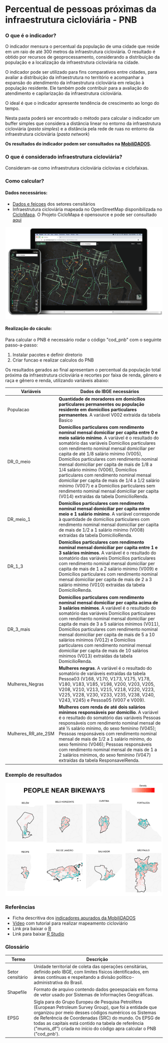 # Percentual de pessoas próximas da infraestrutura cicloviária - PNB

### O que é o indicador?

O indicador mensura o percentual da população de uma cidade que reside em um raio de até 300 metros da infraestrutura cicloviária. O resultado é obtido por recursos de geoprocessamento, considerando a distribuição da população e a localização da infraestrutura cicloviária na cidade.

O indicador pode ser utilizado para fins comparativos entre cidades, para avaliar a distribuição da infraestrutura no território e acompanhar a expansão do atendimento da infraestrutura cicloviária em relação à população residente. Ele também pode contribuir para a avaliação do atendimento e capilarização da infraestrutura cicloviária.

O ideal é que o indicador apresente tendência de crescimento ao longo do tempo.

Nesta pasta poderá ser encontrado o método para calcular o indicador um buffer simples que considera a distância linear no entorno da infraestrutura cicloviária (*pasta simples*) e a distância pela rede de ruas no entorno da infraestrutura cicloviária (*pasta network*)

**Os resultados do indicador podem ser consultados na [MobiliDADOS](www.mobilidados.org.br).**



### O que é considerado infraestrutura cicloviária?

Consideram-se como infraestrutura cicloviária ciclovias e ciclofaixas.








### Como calcular?

#### Dados necessários:
- [Dados e feicoes](https://drive.google.com/drive/folders/1LZujtQv9Q3R_w096gI0tHQ6WJhlMbxcY) dos setores censitários
- Infraestrutura cicloviária mapeada no OpenStreetMap disponibilizada no [CicloMapa](https://ciclomapa.org.br/). O Projeto CicloMapa é opensource e pode ser consultado [aqui](https://github.com/cmdalbem/ciclomapa)

![](mockups.png)


#### Realização do cáculo:
Para calcular o PNB é necessário rodar o código "cod_pnb" com o seguinte passo-a-passo:
1. Instalar pacotes e definir diretorio 
2. Criar funcao e realizar calculos do PNB

Os resultados gerados ao final apresentam o percentual da população total próxima da infraestrutura cicloviária e recortes por faixa de renda, gênero e raça e gênero e renda, utilizando variáveis abaixo:

| Variáveis | Dados do IBGE necessários |
|-----------|---------------------------|
|Populacao | **Quantidade de moradores em domicílios particulares permanentes ou população residente em domicílios particulares permanentes**. A variável V002 extraída da tabela Basico|
|DR_0_meio | **Domicílios particulares com rendimento nominal mensal domiciliar per capita entre 0 e meio salário mínimo**. A variável é o resultado do somatório das variáveis Domicílios particulares com rendimento nominal mensal domiciliar per capita de até 1/8 salário mínimo (V005),  Domicílios particulares com rendimento nominal mensal domiciliar per capita de mais de 1/8 a 1/4 salário mínimo (V006), Domicílios particulares com rendimento nominal mensal domiciliar per capita de mais de 1/4 a 1/2 salário mínimo (V007)  e a Domicílios particulares sem rendimento nominal mensal domiciliar per capita (V014) extraídas da tabela DomicilioRenda.|
|DR_meio_1|**Domicílios particulares com rendimento nominal mensal domiciliar per capita entre meio e 1 salário mínimo**. A variável corresponde à quantidade de domicílios particulares com rendimento nominal mensal domiciliar per capita de mais de 1/2 a 1 salário mínimo (V008) extraídas da tabela DomicilioRenda.|
|DR_1_3|**Domicílios particulares com rendimento nominal mensal domiciliar per capita entre 1 e 3 salários mínimos**. A variável é o resultado do somatório das variáveis Domicílios particulares com rendimento nominal mensal domiciliar per capita de mais de 1 a 2 salário mínimo (V009) e Domicílios particulares com rendimento nominal mensal domiciliar per capita de mais de 2 a 3 salário mínimo (V010) extraídas da tabela DomicilioRenda.|
|DR_3_mais|**Domicílios particulares com rendimento nominal mensal domiciliar per capita acima de 3 salários mínimos**. A variável é o resultado do somatório das variáveis Domicílios particulares com rendimento nominal mensal domiciliar per capita de mais de 3 a 5 salários mínimos (V011), Domicílios particulares com rendimento nominal mensal domiciliar per capita de mais de 5 a 10 salários mínimos (V012)  e Domicílios particulares com rendimento nominal mensal domiciliar per capita de mais de 10 salários mínimos (V013) extraídas da tabela DomicilioRenda.|
|Mulheres_Negras|**Mulheres negras**. A variável é o resultado do somatório de variáveis extraídas da tabela Pessoa03 (V168, V170, V173, V175, V178, V180, V183, V185, V198, V200, V203, V205, V208, V210, V213, V215, V218, V220, V223, V225, V228, V230, V233, V235, V238, V240, V243, V245) e Pessoa05 (V007 e V009).|
|Mulheres_RR_ate_2SM|**Mulheres com renda de até dois salários mínimos responsáveis por domicílio**. A variável é o resultado do somatório das variáveis Pessoas responsáveis com rendimento nominal mensal de até ½ salário mínimo, do sexo feminino (V045); Pessoas responsáveis com rendimento nominal mensal de mais de 1/2 a 1 salário mínimo, do sexo feminino (V046); Pessoas responsáveis com rendimento nominal mensal de mais de 1 a 2 salários mínimos, do sexo feminino (V047) extraídas da tabela ResponsavelRenda.|

### Exemplo de resultados
![](cowplot_pnb.png)

### Referências
- Ficha descritiva dos [indicadores apurados da MobiliDADOS](https://docs.google.com/spreadsheets/d/1Q5QuhNEcaMmNY9Wzke7DQ_ERiqcDiP6uGNtD5MwSsaY/edit#gid=0)
- [Vídeo](https://uniaodeciclistas.org.br/atuacao/ciclomapa/) com tutorial para realizar mapeamento cicloviário
- Link pra baixar o [R](https://www.rstudio.com/products/rstudio/download/#download) 
- Link para baixar [R Studio](https://cran.rstudio.com/) 

### Glossário

| Termo | Descrição |
|-------|-----------|
| Setor censitário | Unidade territorial de coleta das operações censitárias, definido pelo IBGE, com limites físicos identificados, em áreas contínuas e respeitando a divisão político-administrativa do Brasil.|
| Shapefile | Formato de arquivo contendo dados geoespaciais em forma de vetor usado por Sistemas de Informações Geográficas.|
| EPSG | Sigla para do Grupo Europeu de Pesquisa Petrolífera (European Petroleum Survey Group), que foi a entidade que organizou por meio desses códigos numéricos os Sistemas de Referência de Coordenadas (SRC) do mundo. Os EPSG de todas as capitais está contido na tabela de referência ("munis_df") criada no início do código apra calcular o PNB ("cod_pnb').
